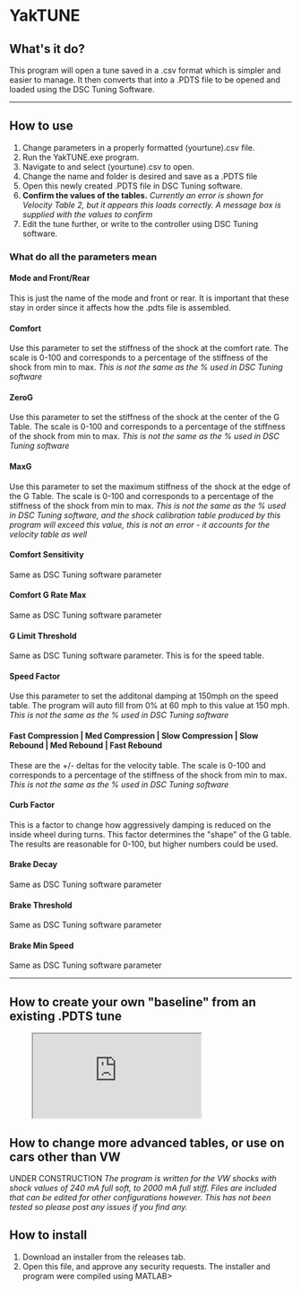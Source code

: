# YakTUNE
## What's it do?
This program will open a tune saved in a .csv format which is simpler and easier to manage. It then converts that into a .PDTS file to be opened and loaded using the DSC Tuning Software.

***
## How to use
1. Change parameters in a properly formatted (yourtune).csv file.
2. Run the YakTUNE.exe program.
3. Navigate to and select (yourtune).csv to open.
4. Change the name and folder is desired and save as a .PDTS file
5. Open this newly created .PDTS file in DSC Tuning software.
6. **Confirm the values of the tables.** *Currently an error is shown for Velocity Table 2, but it appears this loads correctly. A message box is supplied with the values to confirm*
7. Edit the tune further, or write to the controller using DSC Tuning software.

### What do all the parameters mean
#### Mode and Front/Rear
This is just the name of the mode and front or rear. It is important that these stay in order since it affects how the .pdts file is assembled.
#### Comfort
Use this parameter to set the stiffness of the shock at the comfort rate. The scale is 0-100 and corresponds to a percentage of the stiffness of the shock from min to max. *This is not the same as the % used in DSC Tuning software*
#### ZeroG
Use this parameter to set the stiffness of the shock at the center of the G Table. The scale is 0-100 and corresponds to a percentage of the stiffness of the shock from min to max. *This is not the same as the % used in DSC Tuning software*
#### MaxG
Use this parameter to set the maximum stiffness of the shock at the edge of the G Table. The scale is 0-100 and corresponds to a percentage of the stiffness of the shock from min to max. *This is not the same as the % used in DSC Tuning software, and the shock calibration table produced by this program will exceed this value, this is not an error - it accounts for the velocity table as well*
#### Comfort Sensitivity
Same as DSC Tuning software parameter
#### Comfort G Rate Max
Same as DSC Tuning software parameter
#### G Limit Threshold
Same as DSC Tuning software parameter. This is for the speed table.
#### Speed Factor
Use this parameter to set the additonal damping at 150mph on the speed table. The program will auto fill from 0% at 60 mph to this value at 150 mph. *This is not the same as the % used in DSC Tuning software*
#### Fast Compression | Med Compression |	Slow Compression |	Slow Rebound |	Med Rebound |	Fast Rebound
These are the +/- deltas for the velocity table. The scale is 0-100 and corresponds to a percentage of the stiffness of the shock from min to max. *This is not the same as the % used in DSC Tuning software*
#### Curb Factor
This is a factor to change how aggressively damping is reduced on the inside wheel during turns. This factor determines the "shape" of the G table. The results are reasonable for 0-100, but higher numbers could be used.
#### Brake Decay
Same as DSC Tuning software parameter
#### Brake Threshold
Same as DSC Tuning software parameter
#### Brake Min Speed
Same as DSC Tuning software parameter

***
## How to create your own "baseline" from an existing .PDTS tune

<figure class="video_container">
<iframe src="https://docs.google.com/spreadsheets/d/e/2PACX-1vQVNK8kJJ32X1ECDdvzpkramENS8g6g-6a5_5p2MjJt14Nr94Z_iSo9FJptn02rk8PYVwKmOTjnMxfQ/pubhtml?widget=true&amp;headers=false"></iframe>
</figure>

## How to change more advanced tables, or use on cars other than VW

UNDER CONSTRUCTION
*The program is written for the VW shocks with shock values of 240 mA full soft, to 2000 mA full stiff. Files are included that can be edited for other configurations however. This has not been tested so please post any issues if you find any.*

## How to install
1. Download an installer from the releases tab.
2. Open this file, and approve any security requests.
The installer and program were compiled using MATLAB>
